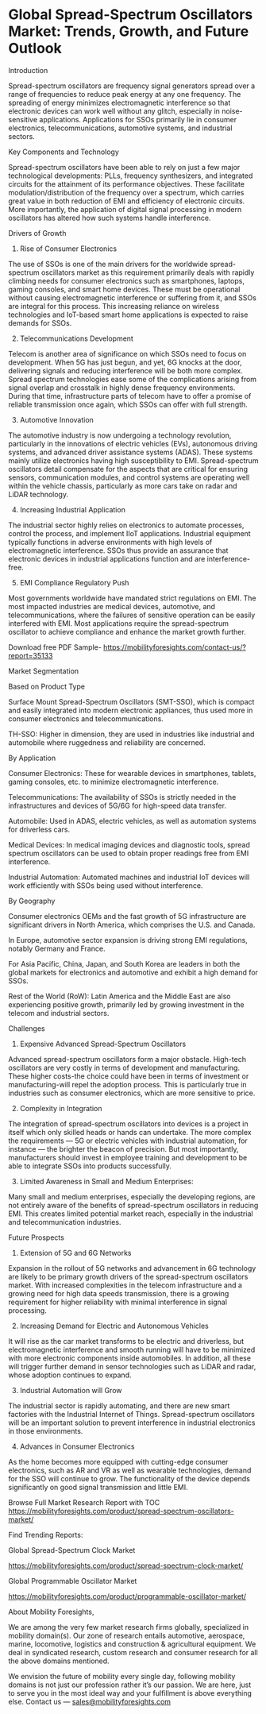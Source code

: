 # Global Spread-Spectrum Oscillators Market: Trends, Growth, and Future Outlook

Introduction

Spread-spectrum oscillators are frequency signal generators spread over a range of frequencies to reduce peak energy at any one frequency. The spreading of energy minimizes electromagnetic interference so that electronic devices can work well without any glitch, especially in noise-sensitive applications. Applications for SSOs primarily lie in consumer electronics, telecommunications, automotive systems, and industrial sectors.

Key Components and Technology

Spread-spectrum oscillators have been able to rely on just a few major technological developments: PLLs, frequency synthesizers, and integrated circuits for the attainment of its performance objectives. These facilitate modulation/distribution of the frequency over a spectrum, which carries great value in both reduction of EMI and efficiency of electronic circuits. More importantly, the application of digital signal processing in modern oscillators has altered how such systems handle interference.

Drivers of Growth

1. Rise of Consumer Electronics

The use of SSOs is one of the main drivers for the worldwide spread-spectrum oscillators market as this requirement primarily deals with rapidly climbing needs for consumer electronics such as smartphones, laptops, gaming consoles, and smart home devices. These must be operational without causing electromagnetic interference or suffering from it, and SSOs are integral for this process. This increasing reliance on wireless technologies and IoT-based smart home applications is expected to raise demands for SSOs.

2. Telecommunications Development

Telecom is another area of significance on which SSOs need to focus on development. When 5G has just begun, and yet, 6G knocks at the door, delivering signals and reducing interference will be both more complex. Spread spectrum technologies ease some of the complications arising from signal overlap and crosstalk in highly dense frequency environments. During that time, infrastructure parts of telecom have to offer a promise of reliable transmission once again, which SSOs can offer with full strength.

3. Automotive Innovation

The automotive industry is now undergoing a technology revolution, particularly in the innovations of electric vehicles (EVs), autonomous driving systems, and advanced driver assistance systems (ADAS). These systems mainly utilize electronics having high susceptibility to EMI. Spread-spectrum oscillators detail compensate for the aspects that are critical for ensuring sensors, communication modules, and control systems are operating well within the vehicle chassis, particularly as more cars take on radar and LiDAR technology.

4. Increasing Industrial Application

The industrial sector highly relies on electronics to automate processes, control the process, and implement IIoT applications. Industrial equipment typically functions in adverse environments with high levels of electromagnetic interference. SSOs thus provide an assurance that electronic devices in industrial applications function and are interference-free.

5. EMI Compliance Regulatory Push

Most governments worldwide have mandated strict regulations on EMI. The most impacted industries are medical devices, automotive, and telecommunications, where the failures of sensitive operation can be easily interfered with EMI. Most applications require the spread-spectrum oscillator to achieve compliance and enhance the market growth further.

Download free PDF Sample- https://mobilityforesights.com/contact-us/?report=35133

Market Segmentation

Based on Product Type

Surface Mount Spread-Spectrum Oscillators (SMT-SSO), which is compact and easily integrated into modern electronic appliances, thus used more in consumer electronics and telecommunications.

TH-SSO: Higher in dimension, they are used in industries like industrial and automobile where ruggedness and reliability are concerned.

By Application

Consumer Electronics: These for wearable devices in smartphones, tablets, gaming consoles, etc. to minimize electromagnetic interference.

Telecommunications: The availability of SSOs is strictly needed in the infrastructures and devices of 5G/6G for high-speed data transfer.

Automobile: Used in ADAS, electric vehicles, as well as automation systems for driverless cars.

Medical Devices: In medical imaging devices and diagnostic tools, spread spectrum oscillators can be used to obtain proper readings free from EMI interference.

Industrial Automation: Automated machines and industrial IoT devices will work efficiently with SSOs being used without interference.

By Geography

Consumer electronics OEMs and the fast growth of 5G infrastructure are significant drivers in North America, which comprises the U.S. and Canada.

In Europe, automotive sector expansion is driving strong EMI regulations, notably Germany and France.

For Asia Pacific, China, Japan, and South Korea are leaders in both the global markets for electronics and automotive and exhibit a high demand for SSOs.

Rest of the World (RoW): Latin America and the Middle East are also experiencing positive growth, primarily led by growing investment in the telecom and industrial sectors.

Challenges

1. Expensive Advanced Spread-Spectrum Oscillators

Advanced spread-spectrum oscillators form a major obstacle. High-tech oscillators are very costly in terms of development and manufacturing. These higher costs-the choice could have been in terms of investment or manufacturing-will repel the adoption process. This is particularly true in industries such as consumer electronics, which are more sensitive to price.

2. Complexity in Integration

The integration of spread-spectrum oscillators into devices is a project in itself which only skilled heads or hands can undertake. The more complex the requirements — 5G or electric vehicles with industrial automation, for instance — the brighter the beacon of precision. But most importantly, manufacturers should invest in employee training and development to be able to integrate SSOs into products successfully.

3. Limited Awareness in Small and Medium Enterprises:

Many small and medium enterprises, especially the developing regions, are not entirely aware of the benefits of spread-spectrum oscillators in reducing EMI. This creates limited potential market reach, especially in the industrial and telecommunication industries.

Future Prospects

1. Extension of 5G and 6G Networks

Expansion in the rollout of 5G networks and advancement in 6G technology are likely to be primary growth drivers of the spread-spectrum oscillators market. With increased complexities in the telecom infrastructure and a growing need for high data speeds transmission, there is a growing requirement for higher reliability with minimal interference in signal processing.

2. Increasing Demand for Electric and Autonomous Vehicles

It will rise as the car market transforms to be electric and driverless, but electromagnetic interference and smooth running will have to be minimized with more electronic components inside automobiles. In addition, all these will trigger further demand in sensor technologies such as LiDAR and radar, whose adoption continues to expand.

3. Industrial Automation will Grow

The industrial sector is rapidly automating, and there are new smart factories with the Industrial Internet of Things. Spread-spectrum oscillators will be an important solution to prevent interference in industrial electronics in those environments.

4. Advances in Consumer Electronics

As the home becomes more equipped with cutting-edge consumer electronics, such as AR and VR as well as wearable technologies, demand for the SSO will continue to grow. The functionality of the device depends significantly on good signal transmission and little EMI.

Browse Full Market Research Report with TOC https://mobilityforesights.com/product/spread-spectrum-oscillators-market/

Find Trending Reports:

Global Spread-Spectrum Clock Market

https://mobilityforesights.com/product/spread-spectrum-clock-market/

Global Programmable Oscillator Market

https://mobilityforesights.com/product/programmable-oscillator-market/

About Mobility Foresights,

We are among the very few market research firms globally, specialized in mobility domain(s). Our zone of research entails automotive, aerospace, marine, locomotive, logistics and construction & agricultural equipment. We deal in syndicated research, custom research and consumer research for all the above domains mentioned.

We envision the future of mobility every single day, following mobility domains is not just our profession rather it’s our passion. We are here, just to serve you in the most ideal way and your fulfillment is above everything else. Contact us — sales@mobilityforesights.com
